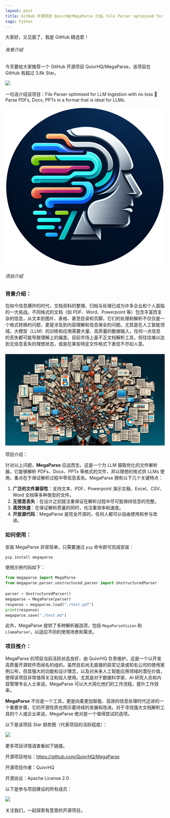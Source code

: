```yaml
---
layout: post
title: GitHub 开源项目 QuivrHQ/MegaParse 介绍，File Parser optimised for LLM Ingestion with no loss 🧠 Parse PDFs, Docx, PPTx in a format that is ideal for LLMs. 
tags: Python
---
```


大家好，又见面了，我是 GitHub 精选君！

###### 背景介绍

今天要给大家推荐一个 GitHub 开源项目 QuivrHQ/MegaParse，该项目在 GitHub 有超过 3.8k Star。

![](https://stats.deeptrain.net/repo/QuivrHQ/MegaParse/?theme=light)

一句话介绍该项目：File Parser optimised for LLM Ingestion with no loss 🧠 Parse PDFs, Docx, PPTx in a format that is ideal for LLMs. 




![](https://raw.githubusercontent.com/QuivrHQ/MegaParse/main/logo.png)


###### 项目介绍

### 背景介绍：

在如今信息爆炸的时代，文档资料的整理、归档与处理已成为许多企业和个人面临的一大挑战。不同格式的文档（如 PDF、Word、Powerpoint 等）包含丰富而复杂的信息，从文本到图片、表格、甚至目录和页脚，它们的处理和解析不仅仅是一个格式转换的问题，更是涉及到内容理解和信息保全的问题。尤其是在人工智能领域，大模型（LLM）的训练和应用需要大量、高质量的数据输入，任何一点信息的丢失都可能导致理解上的偏差。目前市场上虽不乏文档解析工具，但往往难以达到无信息丢失的理想状态，或是在某些特定文件格式下表现不尽如人意。

### 

![](https://raw.githubusercontent.com/ZhuPeng/pic/master/mac/compress_tmp-c092961f04b7ec9c73572311d25f47ee.png)

项目介绍：

针对以上问题，**MegaParse** 应运而生。这是一个为 LLM 摄取优化的文件解析器，它能够解析 PDFs、Docx、PPTx 等格式的文件，并以理想的格式供 LLMs 使用，重点在于保证解析过程中零信息丢失。MegaParse 拥有以下几个关键特点：

1. **广泛的文件兼容性**：支持文本、PDF、Powerpoint 演示文稿、Excel、CSV、Word 文档等多种类型的文件。
2. **无信息丢失**：在设计之初就注重保证在解析过程中尽可能保持信息的完整。
3. **高效快速**：在保证解析质量的同时，也注重效率和速度。
4. **开放源代码**：MegaParse 是完全开源的，任何人都可以自由使用和参与改进。

### 如何使用：

安装 MegaParse 非常简单，只需要通过 `pip` 命令即可完成安装：

```bash
pip install megaparse
```

使用示例代码如下：

```python
from megaparse import MegaParse
from megaparse.parser.unstructured_parser import UnstructuredParser

parser = UnstructuredParser()
megaparse = MegaParse(parser)
response = megaparse.load("./test.pdf")
print(response)
megaparse.save("./test.md")
```

此外，MegaParse 提供了多种解析器选项，包括 `MegaParseVision` 和 `LlamaParser`，以适应不同的使用场景和需求。

### 项目推介：

MegaParse 的项目当前活跃状态良好，由 QuivrHQ 负责维护，这是一个以开发高质量开源软件而闻名的组织。虽然目前尚无直接的获奖记录或知名公司的使用案例公布，但其强大的功能和设计理念，以及对未来人工智能应用领域的潜在价值，使得该项目非常值得关注和投入使用。尤其是对于数据科学家、AI 研究人员和内容管理专业人士来说，MegaParse 可以大大简化他们的工作流程，提升工作效率。

**MegaParse** 不仅是一个工具，更是向着更加智能、高效的信息处理时代迈进的一个重要步骤，它的开源性质也预示着持续的发展和改进。对于寻找强大文档解析工具的个人或企业来说，MegaParse 绝对是一个值得尝试的选项。

以下是该项目 Star 趋势图（代表项目的活跃程度）：

![](https://api.star-history.com/svg?repos=QuivrHQ/MegaParse&type=Timeline)

更多项目详情请查看如下链接。

开源项目地址：https://github.com/QuivrHQ/MegaParse 

开源项目作者：QuivrHQ

开源协议：Apache License 2.0

以下是参与项目建设的所有成员：

![](https://contrib.rocks/image?repo=QuivrHQ/MegaParse)

关注我们，一起探索有意思的开源项目。

